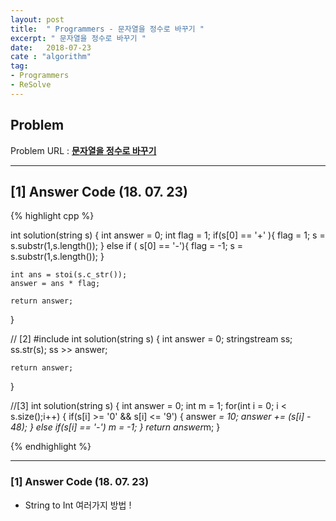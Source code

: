 ```yaml
---
layout: post
title:  " Programmers - 문자열을 정수로 바꾸기 "
excerpt: " 문자열을 정수로 바꾸기 "
date:   2018-07-23
cate : "algorithm"
tag:
- Programmers
- ReSolve
---
```


## Problem 
Problem URL : **[문자열을 정수로 바꾸기](https://programmers.co.kr/learn/courses/30/lessons/12925)**

---

## [1] Answer Code (18. 07. 23)

{% highlight cpp %}

int solution(string s) {
    int answer = 0;
    int flag = 1;
    if(s[0] == '+' ){
        flag = 1;
        s = s.substr(1,s.length());
    }
    else if ( s[0] == '-'){
        flag = -1;
        s = s.substr(1,s.length());
    }
    
    
    int ans = stoi(s.c_str());
    answer = ans * flag;
    
    return answer;
}


// [2]
#include <sstream>
int solution(string s) {
    int answer = 0;
    stringstream ss;
    ss.str(s);
    ss >> answer;

    return answer;
}


//[3]
int solution(string s) {
    int answer = 0;
    int m = 1;
    for(int i = 0; i < s.size();i++)
    {
        if(s[i] >= '0' && s[i] <= '9')
        {
        answer *= 10;
        answer += (s[i] - 48);
        }
        else if(s[i] == '-')
            m = -1;
    }
    return answer*m;
}




{% endhighlight %}

---

### [1] Answer Code (18. 07. 23)

* String to Int 여러가지 방법 !
